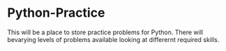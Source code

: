 # Python-Practice
This will be a place to store practice problems for Python. There will bevarying levels of problems available looking at differernt required skills.

